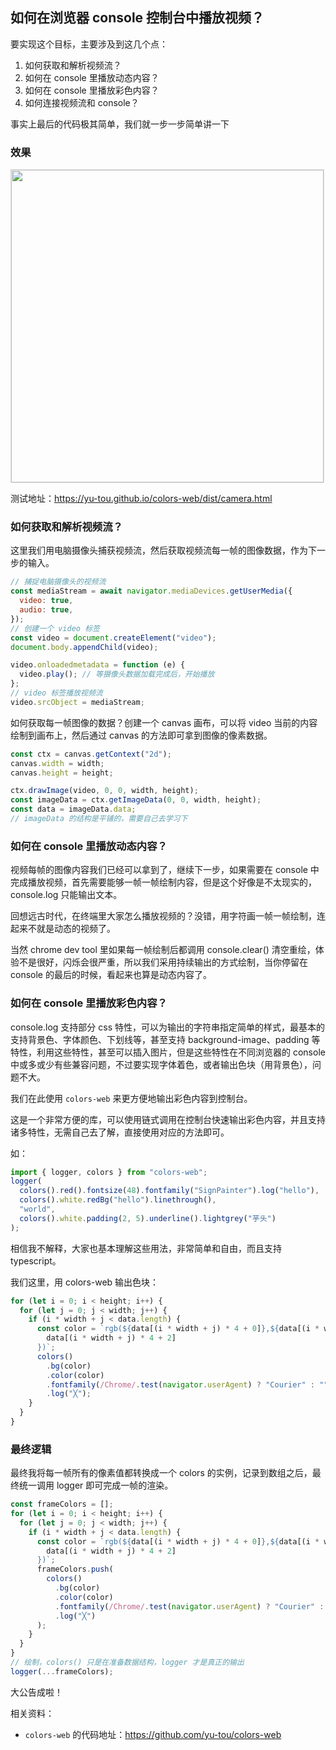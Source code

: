 ## 如何在浏览器 console 控制台中播放视频？

要实现这个目标，主要涉及到这几个点：

1. 如何获取和解析视频流？
2. 如何在 console 里播放动态内容？
3. 如何在 console 里播放彩色内容？
4. 如何连接视频流和 console？

事实上最后的代码极其简单，我们就一步一步简单讲一下

### 效果

<image src="https://assets.html-js.com/uploads/1632982367557-a9d13d93a417ab6d2d64c6f884734a53.gif" width=500 style="border:1px solid #ddd;"/>

测试地址：https://yu-tou.github.io/colors-web/dist/camera.html

### 如何获取和解析视频流？

这里我们用电脑摄像头捕获视频流，然后获取视频流每一帧的图像数据，作为下一步的输入。

```javascript
// 捕捉电脑摄像头的视频流
const mediaStream = await navigator.mediaDevices.getUserMedia({
  video: true,
  audio: true,
});
// 创建一个 video 标签
const video = document.createElement("video");
document.body.appendChild(video);

video.onloadedmetadata = function (e) {
  video.play(); // 等摄像头数据加载完成后，开始播放
};
// video 标签播放视频流
video.srcObject = mediaStream;
```

如何获取每一帧图像的数据？创建一个 canvas 画布，可以将 video 当前的内容绘制到画布上，然后通过 canvas 的方法即可拿到图像的像素数据。

```javascript
const ctx = canvas.getContext("2d");
canvas.width = width;
canvas.height = height;

ctx.drawImage(video, 0, 0, width, height);
const imageData = ctx.getImageData(0, 0, width, height);
const data = imageData.data;
// imageData 的结构是平铺的，需要自己去学习下
```

### 如何在 console 里播放动态内容？

视频每帧的图像内容我们已经可以拿到了，继续下一步，如果需要在 console 中完成播放视频，首先需要能够一帧一帧绘制内容，但是这个好像是不太现实的，console.log 只能输出文本。

回想远古时代，在终端里大家怎么播放视频的？没错，用字符画一帧一帧绘制，连起来不就是动态的视频了。

当然 chrome dev tool 里如果每一帧绘制后都调用 console.clear() 清空重绘，体验不是很好，闪烁会很严重，所以我们采用持续输出的方式绘制，当你停留在 console 的最后的时候，看起来也算是动态内容了。

### 如何在 console 里播放彩色内容？

console.log 支持部分 css 特性，可以为输出的字符串指定简单的样式，最基本的支持背景色、字体颜色、下划线等，甚至支持 background-image、padding 等特性，利用这些特性，甚至可以插入图片，但是这些特性在不同浏览器的 console 中或多或少有些兼容问题，不过要实现字体着色，或者输出色块（用背景色），问题不大。

我们在此使用 `colors-web` 来更方便地输出彩色内容到控制台。

这是一个非常方便的库，可以使用链式调用在控制台快速输出彩色内容，并且支持诸多特性，无需自己去了解，直接使用对应的方法即可。

如：

```javascript
import { logger, colors } from "colors-web";
logger(
  colors().red().fontsize(48).fontfamily("SignPainter").log("hello"),
  colors().white.redBg("hello").linethrough(),
  "world",
  colors().white.padding(2, 5).underline().lightgrey("芋头")
);
```

相信我不解释，大家也基本理解这些用法，非常简单和自由，而且支持 typescript。

我们这里，用 colors-web 输出色块：

```javascript
for (let i = 0; i < height; i++) {
  for (let j = 0; j < width; j++) {
    if (i * width + j < data.length) {
      const color = `rgb(${data[(i * width + j) * 4 + 0]},${data[(i * width + j) * 4 + 1]},${
        data[(i * width + j) * 4 + 2]
      })`;
      colors()
        .bg(color)
        .color(color)
        .fontfamily(/Chrome/.test(navigator.userAgent) ? "Courier" : "")
        .log("╳");
    }
  }
}
```

### 最终逻辑

最终我将每一帧所有的像素值都转换成一个 colors 的实例，记录到数组之后，最终统一调用 logger 即可完成一帧的渲染。

```javascript
const frameColors = [];
for (let i = 0; i < height; i++) {
  for (let j = 0; j < width; j++) {
    if (i * width + j < data.length) {
      const color = `rgb(${data[(i * width + j) * 4 + 0]},${data[(i * width + j) * 4 + 1]},${
        data[(i * width + j) * 4 + 2]
      })`;
      frameColors.push(
        colors()
          .bg(color)
          .color(color)
          .fontfamily(/Chrome/.test(navigator.userAgent) ? "Courier" : "")
          .log("╳")
      );
    }
  }
}
// 绘制，colors() 只是在准备数据结构，logger 才是真正的输出
logger(...frameColors);
```

大公告成啦！

相关资料：

- `colors-web` 的代码地址：https://github.com/yu-tou/colors-web
